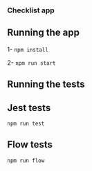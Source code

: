 ### Checklist app

## Running the app

1- `npm install`

2- `npm run start`

## Running the tests

## Jest tests
`npm run test`

## Flow tests
`npm run flow`